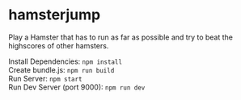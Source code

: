 # hamsterjump
Play a Hamster that has to run as far as possible and try to beat the highscores of other hamsters.
  
Install Dependencies:
`npm install`  
Create bundle.js:
`npm run build`  
Run Server:
`npm start`  
Run Dev Server (port 9000): `npm run dev`
